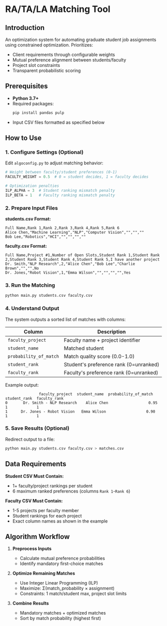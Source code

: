 # RA/TA/LA Matching Tool

## Introduction
An optimization system for automating graduate student job assignments using constrained optimization. Prioritizes:
- Client requirements through configurable weights
- Mutual preference alignment between students/faculty
- Project slot constraints
- Transparent probabilistic scoring

## Prerequisites
- **Python 3.7+**
- Required packages:
  ```bash
  pip install pandas pulp
  ```
- Input CSV files formatted as specified below

## How to Use

### 1. Configure Settings (Optional)
Edit `algoconfig.py` to adjust matching behavior:
```python
# Weight between faculty/student preferences (0-1)
FACULTY_WEIGHT = 0.5  # 0 = student decides, 1 = faculty decides

# Optimization penalties
ILP_ALPHA = 3  # Student ranking mismatch penalty
ILP_BETA = 1   # Faculty ranking mismatch penalty
```

### 2. Prepare Input Files
**students.csv Format:**
```csv
Full Name,Rank 1,Rank 2,Rank 3,Rank 4,Rank 5,Rank 6
Alice Chen,"Machine Learning","NLP","Computer Vision","","",""
Bob Lee,"Robotics","HCI","","","",""
```

**faculty.csv Format:**
```csv
Full Name,Project #1,Number of Open Slots,Student Rank 1,Student Rank 2,Student Rank 3,Student Rank 4,Student Rank 5,I have another project
Dr. Smith,"NLP Research",2,"Alice Chen","Bob Lee","Charlie Brown","","",No
Dr. Jones,"Robot Vision",1,"Emma Wilson","","","","",Yes
```

### 3. Run the Matching
```bash
python main.py students.csv faculty.csv
```

### 4. Understand Output
The system outputs a sorted list of matches with columns:

| Column | Description |
|--------|-------------|
| `faculty_project` | Faculty name + project identifier |
| `student_name` | Matched student |
| `probability_of_match` | Match quality score (0.0-1.0) |
| `student_rank` | Student's preference rank (0=unranked) |
| `faculty_rank` | Faculty's preference rank (0=unranked) |

Example output:
```
               faculty_project  student_name  probability_of_match  student_rank  faculty_rank
0       Dr. Smith - NLP Research    Alice Chen                  0.95             1             1
1      Dr. Jones - Robot Vision   Emma Wilson                  0.90             1             1
```

### 5. Save Results (Optional)
Redirect output to a file:
```bash
python main.py students.csv faculty.csv > matches.csv
```

## Data Requirements
**Student CSV Must Contain:**
- 1+ faculty/project rankings per student
- 6 maximum ranked preferences (columns `Rank 1`-`Rank 6`)

**Faculty CSV Must Contain:**
- 1-5 projects per faculty member
- Student rankings for each project
- Exact column names as shown in the example

## Algorithm Workflow
1. **Preprocess Inputs**  
   - Calculate mutual preference probabilities
   - Identify mandatory first-choice matches

2. **Optimize Remaining Matches**  
   - Use Integer Linear Programming (ILP)
   - Maximize: Σ(match_probability × assignment)
   - Constraints: 1 match/student max, project slot limits

3. **Combine Results**  
   - Mandatory matches + optimized matches
   - Sort by match probability (highest first)
